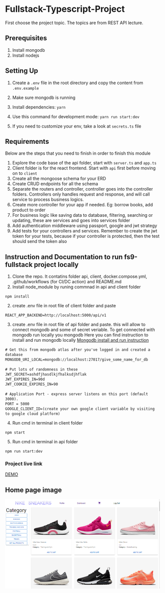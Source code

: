 # Fullstack-Typescript-Project

First choose the project topic. The topics are from REST API lecture.

## Prerequisites

1. Install mongodb
2. Install nodejs

## Setting Up

1. Create a `.env` file in the root directory and copy the content from `.env.example`

2. Make sure mongodb is running
3. Install dependencies: `yarn`
4. Use this command for development mode: `yarn run start:dev`
5. If you need to customize your env, take a look at `secrets.ts` file

## Requirements

Below are the steps that you need to finish in order to finish this module

1. Explore the code base of the api folder, start with `server.ts` and `app.ts`
2. Client folder is for the react frontend. Start with `api` first before moving on to `client`
3. Create all the mongoose schema for your ERD
4. Create CRUD endpoints for all the schema
5. Separate the routers and controller, controller goes into the controller folders. Controllers only handles request and response, and will call service to process business logics.
6. Create more controller for your app if needed. Eg: borrow books, add product to order
7. For business logic like saving data to database, filtering, searching or updating, these are services and goes into services folder
8. Add authentication middleware using passport, google and jwt strategy
9. Add tests for your controllers and services. Remember to create the jwt token for your tests, because if your controller is protected, then the test should send the token also

## Instruction and Documentation to run fs9-fullstack project locally
1. Clone the repo. It contatins folder api, client, docker.compose.yml, .github/workflows (for CI/DC action) and README.md
2. Install node_module by runing commnad in api and client folder
```script
npm install 
```
2. create .env file in root file of client folder and paste
```script
REACT_APP_BACKEND=http://localhost:5000/api/v1
```
3. create .env file in root file of api folder and paste. this will allow to connect mongodb and some of secret veriable. To get connected with mongodb run locally you mongodb
Here you can find instruction to install and run mongodb locally
[Mongodb install and run instruction](https://stackoverflow.com/questions/20796714/how-do-i-start-mongo-db-from-windows) 
```script
# Get this from mongodb atlas after you've logged in and created a database
MONGODB_URI_LOCAL=mongodb://localhost:27017/give_some_name_for_db

# Put lots of randomness in these
JWT_SECRET=ashdfjhasdlkjfhalksdjhflak
JWT_EXPIRES_IN=90d
JWT_COOKIE_EXPIRES_IN=90

# Application Port - express server listens on this port (default 3000).
PORT = 5000
GOOGLE_CLIENT_ID=(create your own google client variable by visiting to google cloud platform)
```

4. Run cmd in terminal in client folder
```script
npm start
```
5. Run cmd in terminal in api folder
```script
npm run start:dev
```
### Project live link
[DEMO](https://timely-heliotrope-fb7540.netlify.app/)

## Home page image
![Home Page](picture/Nike-Sneaker.png?raw=true "Title")